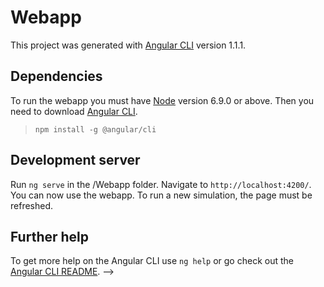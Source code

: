 # Webapp

This project was generated with [Angular CLI](https://github.com/angular/angular-cli) version 1.1.1.

## Dependencies

To run the webapp you must have [Node](https://nodejs.org/en/) version 6.9.0 or above.
Then you need to download [Angular CLI](https://github.com/angular/angular-cli).
>`npm install -g @angular/cli`

## Development server

Run `ng serve` in the /Webapp folder. Navigate to `http://localhost:4200/`. You can now use the webapp.
To run a new simulation, the page must be refreshed.

## Further help

To get more help on the Angular CLI use `ng help` or go check out the [Angular CLI README](https://github.com/angular/angular-cli/blob/master/README.md). -->
